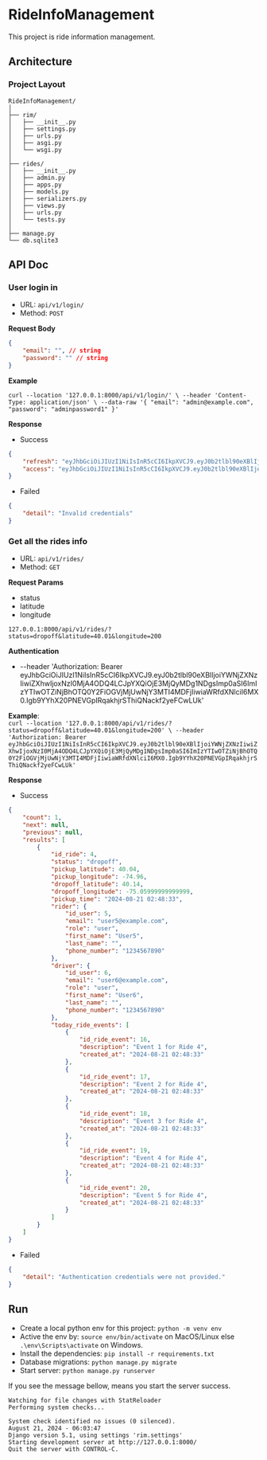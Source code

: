 # RideInfoManagement

This project is ride information management.

## Architecture

### Project Layout

```
RideInfoManagement/
│
├── rim/
│   ├── __init__.py
│   ├── settings.py
│   ├── urls.py
│   ├── asgi.py
│   └── wsgi.py
│
├── rides/
│   ├── __init__.py
│   ├── admin.py
│   ├── apps.py
│   ├── models.py
│   ├── serializers.py  
│   ├── views.py
│   ├── urls.py         
│   └── tests.py
│
├── manage.py
└── db.sqlite3

```

## API Doc

### User login in

- URL: `api/v1/login/`
- Method: `POST`

**Request Body**

```json
{
    "email": "", // string
    "password": "" // string
}
```

**Example**

`curl --location '127.0.0.1:8000/api/v1/login/' \
--header 'Content-Type: application/json' \
--data-raw '{
    "email": "admin@example.com",
    "password": "adminpassword1"
}'`

**Response**

- Success
```json
{
    "refresh": "eyJhbGciOiJIUzI1NiIsInR5cCI6IkpXVCJ9.eyJ0b2tlbl90eXBlIjoicmVmcmVzaCIsImV4cCI6MTcyNDI5NTMzNSwiaWF0IjoxNzI0MjA4OTM1LCJqdGkiOiI3NTgwNDdlMzFmYjM0OTlmODM4MTVkY2UxOTkzNDZjZSIsImlkX3VzZXIiOjF9.GTX7NRldFhnMxpzeSfBA_gN1UgvBmWBjhhYaRdJGOjU",
    "access": "eyJhbGciOiJIUzI1NiIsInR5cCI6IkpXVCJ9.eyJ0b2tlbl90eXBlIjoiYWNjZXNzIiwiZXhwIjoxNzI0MjA5MjM1LCJpYXQiOjE3MjQyMDg5MzUsImp0aSI6IjViOTg4NDVlZTc5ZjQ0MWFhNmJlZWNiY2IxN2UxZjFmIiwiaWRfdXNlciI6MX0.g1ihu-zHPrs2LG_rYMqJG7jXRtrVcYwt5nxVnbrG9Qw"
}
```
- Failed
```json
{
    "detail": "Invalid credentials"
}
```

### Get all the rides info

- URL: `api/v1/rides/`
- Method: `GET`

**Request Params**
- status  
- latitude
- longitude

`127.0.0.1:8000/api/v1/rides/?status=dropoff&latitude=40.01&longitude=200`

**Authentication**

- --header 'Authorization: Bearer eyJhbGciOiJIUzI1NiIsInR5cCI6IkpXVCJ9.eyJ0b2tlbl90eXBlIjoiYWNjZXNzIiwiZXhwIjoxNzI0MjA4ODQ4LCJpYXQiOjE3MjQyMDg1NDgsImp0aSI6ImIzYTIwOTZiNjBhOTQ0Y2FiOGVjMjUwNjY3MTI4MDFjIiwiaWRfdXNlciI6MX0.Igb9YYhX20PNEVGpIRqakhjrSThiQNackf2yeFCwLUk'    

**Example**:   
`curl --location '127.0.0.1:8000/api/v1/rides/?status=dropoff&latitude=40.01&longitude=200' \
--header 'Authorization: Bearer eyJhbGciOiJIUzI1NiIsInR5cCI6IkpXVCJ9.eyJ0b2tlbl90eXBlIjoiYWNjZXNzIiwiZXhwIjoxNzI0MjA4ODQ4LCJpYXQiOjE3MjQyMDg1NDgsImp0aSI6ImIzYTIwOTZiNjBhOTQ0Y2FiOGVjMjUwNjY3MTI4MDFjIiwiaWRfdXNlciI6MX0.Igb9YYhX20PNEVGpIRqakhjrSThiQNackf2yeFCwLUk'`

**Response**
- Success
```json
{
    "count": 1,
    "next": null,
    "previous": null,
    "results": [
        {
            "id_ride": 4,
            "status": "dropoff",
            "pickup_latitude": 40.04,
            "pickup_longitude": -74.96,
            "dropoff_latitude": 40.14,
            "dropoff_longitude": -75.05999999999999,
            "pickup_time": "2024-08-21 02:48:33",
            "rider": {
                "id_user": 5,
                "email": "user5@example.com",
                "role": "user",
                "first_name": "User5",
                "last_name": "",
                "phone_number": "1234567890"
            },
            "driver": {
                "id_user": 6,
                "email": "user6@example.com",
                "role": "user",
                "first_name": "User6",
                "last_name": "",
                "phone_number": "1234567890"
            },
            "today_ride_events": [
                {
                    "id_ride_event": 16,
                    "description": "Event 1 for Ride 4",
                    "created_at": "2024-08-21 02:48:33"
                },
                {
                    "id_ride_event": 17,
                    "description": "Event 2 for Ride 4",
                    "created_at": "2024-08-21 02:48:33"
                },
                {
                    "id_ride_event": 18,
                    "description": "Event 3 for Ride 4",
                    "created_at": "2024-08-21 02:48:33"
                },
                {
                    "id_ride_event": 19,
                    "description": "Event 4 for Ride 4",
                    "created_at": "2024-08-21 02:48:33"
                },
                {
                    "id_ride_event": 20,
                    "description": "Event 5 for Ride 4",
                    "created_at": "2024-08-21 02:48:33"
                }
            ]
        }
    ]
}
```

- Failed
```json
{
    "detail": "Authentication credentials were not provided."
}
```
## Run 

- Create a local python env for this project: `python -m venv env`
- Active the env by: `source env/bin/activate` on MacOS/Linux else `.\env\Scripts\activate` on Windows.
- Install the dependencies: `pip install -r requirements.txt`
- Database migrations: `python manage.py migrate`
- Start server: `python manage.py runserver`

If you see the message bellow, means you start the server success.
```
Watching for file changes with StatReloader
Performing system checks...

System check identified no issues (0 silenced).
August 21, 2024 - 06:03:47
Django version 5.1, using settings 'rim.settings'
Starting development server at http://127.0.0.1:8000/
Quit the server with CONTROL-C.
```